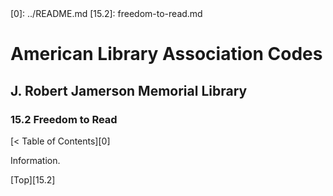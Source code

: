 <head>
	<link rel="stylesheet" type="text/css" href="../main.css">
</head>
[0]: ../README.md
[15.2]: freedom-to-read.md

# American Library Association Codes
## J. Robert Jamerson Memorial Library
### 15.2 Freedom to Read
[< Table of Contents][0]

Information.

[Top][15.2]
